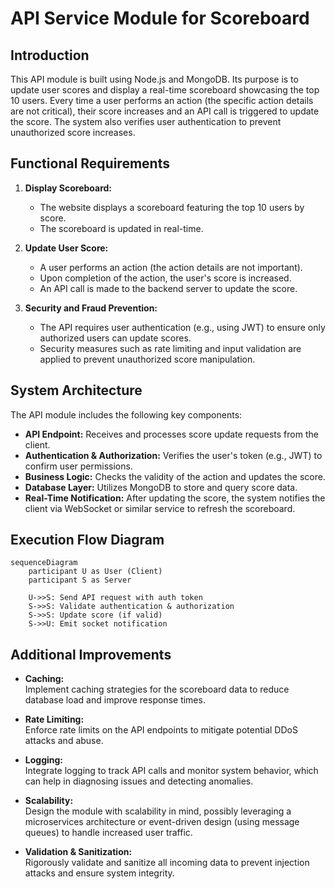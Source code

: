 # API Service Module for Scoreboard

## Introduction
This API module is built using Node.js and MongoDB. Its purpose is to update user scores and display a real-time scoreboard showcasing the top 10 users. Every time a user performs an action (the specific action details are not critical), their score increases and an API call is triggered to update the score. The system also verifies user authentication to prevent unauthorized score increases.

## Functional Requirements
1. **Display Scoreboard:**  
   - The website displays a scoreboard featuring the top 10 users by score.
   - The scoreboard is updated in real-time.

2. **Update User Score:**  
   - A user performs an action (the action details are not important).
   - Upon completion of the action, the user's score is increased.
   - An API call is made to the backend server to update the score.

3. **Security and Fraud Prevention:**  
   - The API requires user authentication (e.g., using JWT) to ensure only authorized users can update scores.
   - Security measures such as rate limiting and input validation are applied to prevent unauthorized score manipulation.

## System Architecture
The API module includes the following key components:
- **API Endpoint:** Receives and processes score update requests from the client.
- **Authentication & Authorization:** Verifies the user's token (e.g., JWT) to confirm user permissions.
- **Business Logic:** Checks the validity of the action and updates the score.
- **Database Layer:** Utilizes MongoDB to store and query score data.
- **Real-Time Notification:** After updating the score, the system notifies the client via WebSocket or similar service to refresh the scoreboard.

## Execution Flow Diagram
```mermaid
sequenceDiagram
    participant U as User (Client)
    participant S as Server

    U->>S: Send API request with auth token
    S->>S: Validate authentication & authorization
    S->>S: Update score (if valid)
    S->>U: Emit socket notification
```

## Additional Improvements
- **Caching:**  
  Implement caching strategies for the scoreboard data to reduce database load and improve response times.
  
- **Rate Limiting:**  
  Enforce rate limits on the API endpoints to mitigate potential DDoS attacks and abuse.

- **Logging:**  
  Integrate logging to track API calls and monitor system behavior, which can help in diagnosing issues and detecting anomalies.

- **Scalability:**  
  Design the module with scalability in mind, possibly leveraging a microservices architecture or event-driven design (using message queues) to handle increased user traffic.

- **Validation & Sanitization:**  
  Rigorously validate and sanitize all incoming data to prevent injection attacks and ensure system integrity.